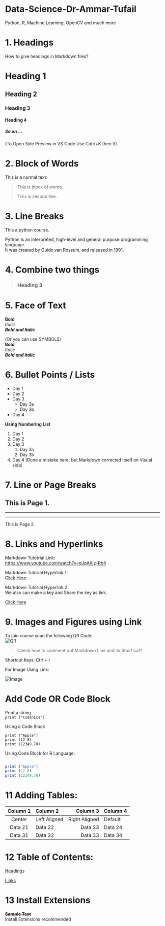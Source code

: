 # Data-Science-Dr-Ammar-Tufail
Python, R, Machine Learning, OpenCV and much more

# 1. Headings

How to give headings in Markdown files?

# Heading 1
## Heading 2
### Heading 3
#### Heading 4
##### So on ...

(To Open Side Preview in VS Code Use Cntrl+K then V)

# 2. Block of Words

This is a normal text.
> This is block of words.
>
> THis is second line.


# 3. Line Breaks

This a python course.

Python is an interpreted, high-level and general purpose programming language.\
It was created by Guido van Rossum, and released in 1991.

# 4. Combine two things

> ### Heading 3

# 5. Face of Text
**Bold**\
*Italic*\
***Bold and Italic***

(Or you can use SYMBOLS)\
__Bold__\
_Italic_\
___Bold and italic___

# 6. Bullet Points / Lists
- Day 1
- Day 2
- Day 3
  - Day 3a
  - Day 3b
- Day 4
  
__Using Numbering List__

1. Day 1
2. Day 2
3. Day 3
   1. Day 3a
   2. Day 3b
1. Day 4 (Done a mistake here, but Markdown corrected itself on Visual side)

# 7. Line or Page Breaks

This is Page 1.
---
___
***
This is Page 2.

# 8. Links and Hyperlinks
Markdown Tutotrial Link: \
<https://www.youtube.com/watch?v=qJqAXjz-Rh4>

Markdown Tutorial Hyperlink 1: \
[Click Here](https://www.youtube.com/watch?v=qJqAXjz-Rh4)

Markdown Tutorial Hyperlink 2: \
We also can make a key and Share the key as link.

[Key]: <https://www.youtube.com/watch?v=qJqAXjz-Rh4>

[Click Here]([Key])


# 9. Images and Figures using Link

To join course scan the following QR Code: \
![QR](QR-Code.jpg)

> Check how to comment out Markdown Line and its Short cut?

Shortcut Keys: Ctrl + /

<!-- Sample check for Comment -->

For Image Using Link:

![Image](https://wallpapers.com/images/featured-full/hd-a5u9zq0a0ymy2dug.jpg)


# Add Code OR Code Block

Print a string \
`print ("Codanics")`

Using a Code Block

```
print ("Apple")
print (12-8)
print (12349.78)

```

Using Code Block for R Language:

```R

print ("Apple")
print (12-8)
print (12349.78)

```


# 11 Adding Tables:

| Column 1 | Column 2 | Column 3 | Column 4 |
| :----:  |  :---  | ----:| ---- |
| Center |Left Aligned | Right Aligned | Default|
| Data 21 |Data 22 |Data 23 | Data 24|
| Data 31 |Data 32 |Data 33 | Data 34|


# 12 Table of Contents:
[Headings](#1-headings)

[Links](#8-links-and-hyperlinks)

# 13 Install Extensions

~~**Sample Text**~~ \
Install Extensions recommended 




